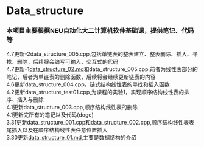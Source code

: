 # Data_structure
### 本项目主要根据NEU自动化大二计算机软件基础课，提供笔记、代码等  
4.7更新-2data_structure_005.cpp,包括单链表的整表建立、整表删除、插入、寻找、删除，后续将会编写可输入、交互式的代码  
4.7更新-1[data_structure_02.md](https://github.com/ZachySun/Data_structure/blob/main/data_structure_02.md)和data_structure_005.cpp,前者为线性表部分的笔记，后者为单链表的删除函数，后续将会继续更新链表的内容  
4.6更新data_structure_004.cpp，链式结构线性表的寻找和插入函数  
4.2更新data_structure_test01.cpp,为课程的实验1，实现顺序结构线性表的排序、插入与删除  
4.1更新data_structure_003.cpp,顺序结构线性表的删除  
~~4.1更新完所有的笔记以及代码(doge)~~  
3.31更新data_structure_001.cpp和data_structure_002.cpp,顺序结构线性表表尾插入以及在顺序结构线性表任意位置插入  
3.30更新[data_structure_01.md](https://github.com/ZachySun/Data_structure/blob/main/data_structure_01.md),主要是数据结构的介绍  
